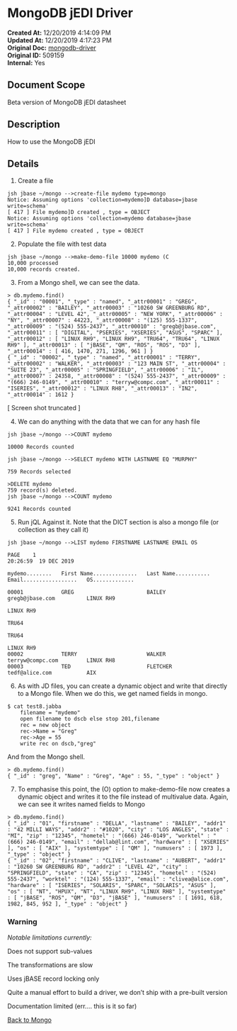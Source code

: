 # MongoDB jEDI Driver

**Created At:** 12/20/2019 4:14:09 PM  
**Updated At:** 12/20/2019 4:17:23 PM  
**Original Doc:** [mongodb-driver](https://docs.jbase.com/mongodb-driver)  
**Original ID:** 509159  
**Internal:** Yes  

## Document Scope

Beta version of MongoDB jEDI datasheet

## Description

How to use the MongoDB jEDI

## Details

1. Create a file

```
jsh jbase ~/mongo -->create-file mydemo type=mongo
Notice: Assuming options 'collection=mydemo]D database=jbase write=schema'
[ 417 ] File mydemo]D created , type = OBJECT
Notice: Assuming options 'collection=mydemo database=jbase write=schema'
[ 417 ] File mydemo created , type = OBJECT
```

2. Populate the file with test data

```
jsh jbase ~/mongo -->make-demo-file 10000 mydemo (C
10,000 processed
10,000 records created.
```

3. From a Mongo shell, we can see the data.

```
> db.mydemo.find()
{ "_id" : "00001", "_type" : "named", "_attr00001" : "GREG", "_attr00002" : "BAILEY", "_attr00003" : "10260 SW GREENBURG RD", "_attr00004" : "LEVEL 42", "_attr00005" : "NEW YORK", "_attr00006" : "NY", "_attr00007" : 44223, "_attr00008" : "(125) 555-1337", "_attr00009" : "(524) 555-2437", "_attr00010" : "gregb@jbase.com", "_attr00011" : [ "DIGITAL", "PSERIES", "XSERIES", "ASUS", "SPARC" ], "_attr00012" : [ "LINUX RH9", "LINUX RH9", "TRU64", "TRU64", "LINUX RH9" ], "_attr00013" : [ "jBASE", "QM", "ROS", "ROS", "D3" ], "_attr00014" : [ 416, 1470, 271, 1296, 961 ] }
{ "_id" : "00002", "_type" : "named", "_attr00001" : "TERRY", "_attr00002" : "WALKER", "_attr00003" : "123 MAIN ST", "_attr00004" : "SUITE 23", "_attr00005" : "SPRINGFIELD", "_attr00006" : "IL", "_attr00007" : 24358, "_attr00008" : "(524) 555-2437", "_attr00009" : "(666) 246-0149", "_attr00010" : "terryw@compc.com", "_attr00011" : "ISERIES", "_attr00012" : "LINUX RH8", "_attr00013" : "IN2", "_attr00014" : 1612 }
```

[ Screen shot truncated ]

4. We can do anything with the data that we can for any hash file

```
jsh jbase ~/mongo -->COUNT mydemo

10000 Records counted

jsh jbase ~/mongo -->SELECT mydemo WITH LASTNAME EQ "MURPHY"

759 Records selected

>DELETE mydemo
759 record(s) deleted.
jsh jbase ~/mongo -->COUNT mydemo

9241 Records counted
```

5. Run jQL Against it. Note that the DICT section is also a mongo file (or collection as they call it)

```
jsh jbase ~/mongo -->LIST mydemo FIRSTNAME LASTNAME EMAIL OS

PAGE    1                                                                                   20:26:59  19 DEC 2019

mydemo........   First Name..............   Last Name...........   Email.................   OS.............

00001            GREG                       BAILEY                 gregb@jbase.com          LINUX RH9
                                                                                            LINUX RH9
                                                                                            TRU64
                                                                                            TRU64
                                                                                            LINUX RH9
00002            TERRY                      WALKER                 terryw@compc.com         LINUX RH8
00003            TED                        FLETCHER               tedf@alice.com           AIX
```

6. As with JD files, you can create a dynamic object and write that directly to a Mongo file. When we do this, we get named fields in mongo.

```
$ cat test8.jabba
    filename = "mydemo"
    open filename to dscb else stop 201,filename
    rec = new object
    rec->Name = "Greg"
    rec->Age = 55
    write rec on dscb,"greg"
```

And from the Mongo shell.

```
> db.mydemo.find()
{ "_id" : "greg", "Name" : "Greg", "Age" : 55, "_type" : "object" }
```

7. To emphasise this point, the (O) option to make-demo-file now creates a dynamic object and writes it to the file instead of multivalue data. Again, we can see it writes named fields to Mongo

```
> db.mydemo.find()
{ "_id" : "01", "firstname" : "DELLA", "lastname" : "BAILEY", "addr1" : "42 MILLI WAYS", "addr2" : "#1020", "city" : "LOS ANGLES", "state" : "MI", "zip" : "12345", "hometel" : "(666) 246-0149", "worktel" : "(666) 246-0149", "email" : "dellab@lint.com", "hardware" : [ "XSERIES" ], "os" : [ "AIX" ], "systemtype" : [ "QM" ], "numusers" : [ 1973 ], "_type" : "object" }
{ "_id" : "02", "firstname" : "CLIVE", "lastname" : "AUBERT", "addr1" : "10260 SW GREENBURG RD", "addr2" : "LEVEL 42", "city" : "SPRINGFIELD", "state" : "CA", "zip" : "12345", "hometel" : "(524) 555-2437", "worktel" : "(124) 555-1337", "email" : "clivea@alice.com", "hardware" : [ "ISERIES", "SOLARIS", "SPARC", "SOLARIS", "ASUS" ], "os" : [ "NT", "HPUX", "NT", "LINUX RH9", "LINUX RH8" ], "systemtype" : [ "jBASE", "ROS", "QM", "D3", "jBASE" ], "numusers" : [ 1691, 618, 1982, 845, 952 ], "_type" : "object" }
```

### Warning

*Notable limitations currently:*

Does not support sub-values

The transformations are slow

Uses jBASE record locking only

Quite a manual effort to build a driver, we don’t ship with a pre-built version

Documentation limited (err…. this is it so far)

[Back to Mongo](./../README.md)
